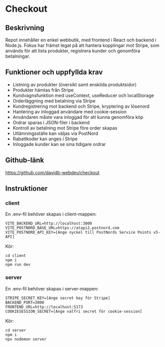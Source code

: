 # Checkout

## Beskrivning

Repot innehåller en enkel webbutik, med frontend i React och backend i Node.js.
Fokus har främst legat på att hantera kopplingar mot Stripe, som används för att lista produkter, registrera kunder och genomföra betalningar.

## Funktioner och uppfyllda krav

- Listning av produkter (översikt samt enskilda produktsidor)
- Produkter hämtas från Stripe
- Kundvagnsfunktion med useContext, useReducer och localStorage
- Orderläggning med betalning via Stripe
- Kundregistrering mot backend och Stripe, kryptering av lösenord
- Hantering av inloggad användare med cookie-session
- Användaren måste vara inloggad för att kunna genomföra köp
- Ordrar sparas i JSON-filer i backend
- Kontroll av betalning mot Stripe före order skapas
- Utlämningsställe kan väljas via PostNord
- Rabattkoder kan anges i Stripe
- Inloggade kunder kan se sina tidigare ordrar

## Github-länk

https://github.com/davidb-webdev/checkout

## Instruktioner

### client

En .env-fil behöver skapas i client-mappen:

```
VITE_BACKEND_URL=http://localhost:3000
VITE_POSTNORD_BASE_URL=https://atapi2.postnord.com
VITE_POSTNORD_API_KEY=[Ange nyckel till PostNords Service Points v5-API]
```

Kör:

```
cd client
npm i
npm run dev
```

### server

En .env-fil behöver skapas i server-mappen:

```
STRIPE_SECRET_KEY=[Ange secret key för Stripe]
BACKEND_PORT=3000
FRONTEND_URL=http://localhost:5173
COOKIESESSION_SECRET=[Ange valfri secret för cookie-session]
```

Kör:

```
cd server
npm i
npx nodemon server
```
